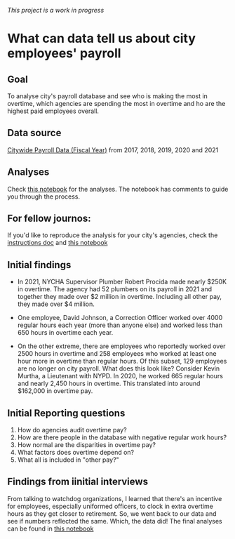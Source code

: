 *This project is a work in progress*
# What can data tell us about city employees' payroll

## Goal
To analyse city's payroll database and see who is making the most in overtime, which agencies are spending the most in overtime and ho are the highest paid employees overall.

## Data source
[Citywide Payroll Data (Fiscal Year)](https://data.cityofnewyork.us/City-Government/Citywide-Payroll-Data-Fiscal-Year-/k397-673e/data) from 2017, 2018, 2019, 2020 and 2021

## Analyses
Check [this notebook](https://github.com/areenaarora/city-employees-salaries/blob/main/Final%20analyses%20notebook.ipynb) for the analyses. The notebook has comments to guide you through the process.

## For fellow journos: 
If you'd like to reproduce the analysis for your city's agencies, check the [instructions doc](https://github.com/areenaarora/city-employees-salaries/blob/main/instructions.md) and [this notebook](https://github.com/areenaarora/city-employees-salaries/blob/main/Reproducable%20analyses.ipynb)

## Initial findings

- In 2021, NYCHA Supervisor Plumber Robert Procida made nearly $250K in overtime. The agency had 52 plumbers on its payroll in 2021 and together they made over $2 million in overtime. Including all other pay, they made over $4 million.

- One employee, David Johnson, a Correction Officer worked over 4000 regular hours each year (more than anyone else) and worked less than 650 hours in overtime each year.

- On the other extreme, there are employees who reportedly worked over 2500 hours in overtime and 258 employees who worked at least one hour more in overtime than regular hours. Of this subset, 129 employees are no longer on city payroll. What does this look like? Consider Kevin Murtha, a Lieutenant with NYPD. In 2020, he worked 665 regular hours and nearly 2,450 hours in overtime. This translated into around $162,000 in overtime pay.

## Initial Reporting questions
1. How do agencies audit overtime pay?
2. How are there people in the database with negative regular work hours?
3. How normal are the disparities in overtime pay?
4. What factors does overtime depend on?
5. What all is included in "other pay?"

## Findings from iinitial interviews
From talking to watchdog organizations, I learned that there's an incentive for employees, especially uniformed officers, to clock in extra overtime hours as they get closer to retirement. So, we went back to our data and see if numbers reflected the same. Which, the data did! The final analyses can be found in [this notebook](https://github.com/areenaarora/city-employees-salaries/blob/main/Final%20analyses%20notebook.ipynb)
